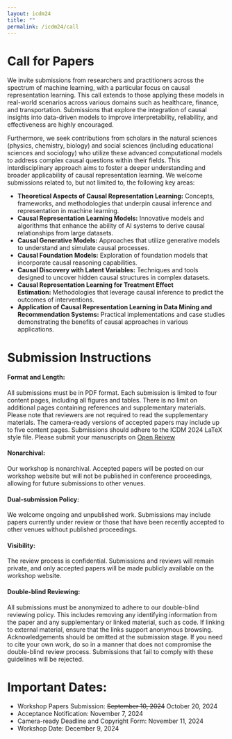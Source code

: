 ```yaml
---
layout: icdm24
title: ""
permalink: /icdm24/call
---
```


# Call for Papers
We invite submissions from researchers and practitioners across the spectrum of machine learning, with a particular focus on causal representation learning. This call extends to those applying these models in real-world scenarios across various domains such as healthcare, finance, and transportation. Submissions that explore the integration of causal insights into data-driven models to improve interpretability, reliability, and effectiveness are highly encouraged.

Furthermore, we seek contributions from scholars in the natural sciences (physics, chemistry, biology) and social sciences (including educational sciences and sociology) who utilize these advanced computational models to address complex causal questions within their fields. This interdisciplinary approach aims to foster a deeper understanding and broader applicability of causal representation learning.
We welcome submissions related to, but not limited to, the following key areas:

- **Theoretical Aspects of Causal Representation Learning:** Concepts, frameworks, and methodologies that underpin causal inference and representation in machine learning.
- **Causal Representation Learning Models:** Innovative models and algorithms that enhance the ability of AI systems to derive causal relationships from large datasets.
- **Causal Generative Models:** Approaches that utilize generative models to understand and simulate causal processes.
- **Causal Foundation Models:** Exploration of foundation models that incorporate causal reasoning capabilities.
- **Causal Discovery with Latent Variables:** Techniques and tools designed to uncover hidden causal structures in complex datasets.
- **Causal Representation Learning for Treatment Effect Estimation:** Methodologies that leverage causal inference to predict the outcomes of interventions.
- **Application of Causal Representation Learning in Data Mining and Recommendation Systems:** Practical implementations and case studies demonstrating the benefits of causal approaches in various applications.



# Submission Instructions

#### Format and Length:
All submissions must be in PDF format. Each submission is limited to four content pages, including all figures and tables. There is no limit on additional pages containing references and supplementary materials. Please note that reviewers are not required to read the supplementary materials. The camera-ready versions of accepted papers may include up to five content pages. Submissions should adhere to the ICDM 2024 LaTeX style file. Please submit your manuscripts on [Open Reivew](https://openreview.net/group?id=IEEE.org/ICDM/Workshop/CRL)
#### Nonarchival:
Our workshop is nonarchival. Accepted papers will be posted on our workshop website but will not be published in conference proceedings, allowing for future submissions to other venues.
#### Dual-submission Policy:
We welcome ongoing and unpublished work. Submissions may include papers currently under review or those that have been recently accepted to other venues without published proceedings.
#### Visibility:
The review process is confidential. Submissions and reviews will remain private, and only accepted papers will be made publicly available on the workshop website.
#### Double-blind Reviewing:
All submissions must be anonymized to adhere to our double-blind reviewing policy. This includes removing any identifying information from the paper and any supplementary or linked material, such as code. If linking to external material, ensure that the links support anonymous browsing. Acknowledgements should be omitted at the submission stage. If you need to cite your own work, do so in a manner that does not compromise the double-blind review process. Submissions that fail to comply with these guidelines will be rejected.



# Important Dates:
- Workshop Papers Submission: ~~September 10, 2024~~ October 20, 2024
- Acceptance Notification: November 7, 2024
- Camera-ready Deadline and Copyright Form: November 11, 2024
- Workshop Date: December 9, 2024



